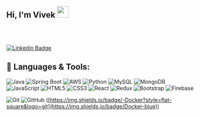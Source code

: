 ## **Hi, I'm Vivek <img src="https://media.giphy.com/media/hvRJCLFzcasrR4ia7z/giphy.gif" width="30px" >**

 
 
 <br>

 <br>
 

 
[![Linkedin Badge](https://img.shields.io/badge/-Vivek_Binjola-0e76a8?style=flat&labelColor=0e76a8&logo=linkedin&logoColor=white)](https://www.linkedin.com/in/vivekbinjola)



 

## **🔧 Languages & Tools:**
![Java](https://img.shields.io/badge/Java-ED8B00?style=for-the-badge&logo=openjdk&logoColor=white)
![Spring Boot](https://img.shields.io/badge/Spring-6DB33F?style=for-the-badge&logo=spring&logoColor=white)
![AWS](https://img.shields.io/badge/Amazon_AWS-FF9900?style=for-the-badge&logo=amazonaws&logoColor=white)
![Python](https://img.shields.io/badge/-Python-black?style=flat-square&logo=Python)
![MySQL](https://img.shields.io/badge/MySQL-00000F?style=for-the-badge&logo=mysql&logoColor=white)
![MongoDB](https://img.shields.io/badge/MongoDB-4EA94B?style=for-the-badge&logo=mongodb&logoColor=white)
![JavaScript](https://img.shields.io/badge/-JavaScript-black?style=flat-square&logo=javascript)
![HTML5](https://img.shields.io/badge/-HTML5-E34F26?style=flat-square&logo=html5&logoColor=white)
![CSS3](https://img.shields.io/badge/-CSS3-1572B6?style=flat-square&logo=css3)
![React](https://img.shields.io/badge/-React-black?style=flat-square&logo=react)
![Redux](https://img.shields.io/badge/-Redux-black?style=flat-square&logo=redux)
![Bootstrap](https://img.shields.io/badge/-Bootstrap-563D7C?style=flat-square&logo=bootstrap)
![Firebase](https://img.shields.io/badge/-Firebase-black?style=flat-square&logo=firebase)


 
![Git](https://img.shields.io/badge/-Git-black?style=flat-square&logo=git)
![GitHub](https://img.shields.io/badge/-GitHub-181717?style=flat-square&logo=github)
 ([https://img.shields.io/badge/-Docker?style=flat-square&logo=git](https://img.shields.io/badge/Docker-blue))
 

<br>
  
